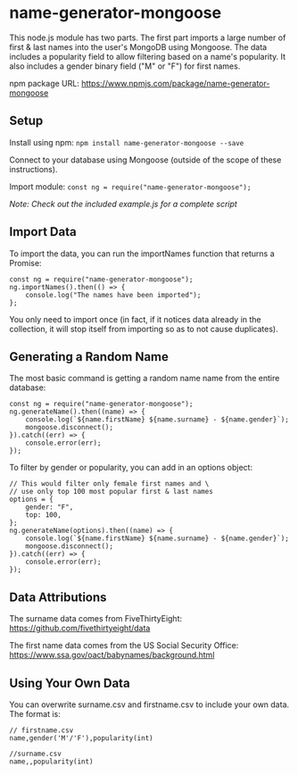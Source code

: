 # name-generator-mongoose
This node.js module has two parts. The first part imports a large number of first & last names into the user's MongoDB using Mongoose. The data includes a popularity field to allow filtering based on a name's popularity. It also includes a gender binary field ("M" or "F") for first names.

npm package URL: https://www.npmjs.com/package/name-generator-mongoose

## Setup
Install using npm:
`npm install name-generator-mongoose --save`

Connect to your database using Mongoose (outside of the scope of these instructions).

Import module:
`const ng = require("name-generator-mongoose");`

*Note: Check out the included example.js for a complete script*

## Import Data
To import the data, you can run the importNames function that returns a Promise:
```
const ng = require("name-generator-mongoose");
ng.importNames().then(() => {
    console.log("The names have been imported");
};
```

You only need to import once (in fact, if it notices data already in the collection, it will stop itself from importing so as to not cause duplicates).

## Generating a Random Name
The most basic command is getting a random name name from the entire database:

```
const ng = require("name-generator-mongoose");
ng.generateName().then((name) => {
    console.log(`${name.firstName} ${name.surname} - ${name.gender}`);
    mongoose.disconnect();
}).catch((err) => {
    console.error(err);
});
```

To filter by gender or popularity, you can add in an options object:

```
// This would filter only female first names and \
// use only top 100 most popular first & last names
options = {
    gender: "F",
    top: 100,
};
ng.generateName(options).then((name) => {
    console.log(`${name.firstName} ${name.surname} - ${name.gender}`);
    mongoose.disconnect();
}).catch((err) => {
    console.error(err);
});
```

## Data Attributions
The surname data comes from FiveThirtyEight: https://github.com/fivethirtyeight/data

The first name data comes from the US Social Security Office: https://www.ssa.gov/oact/babynames/background.html

## Using Your Own Data
You can overwrite surname.csv and firstname.csv to include your own data. The format is:
```
// firstname.csv
name,gender('M'/'F'),popularity(int)

//surname.csv
name,,popularity(int)
```